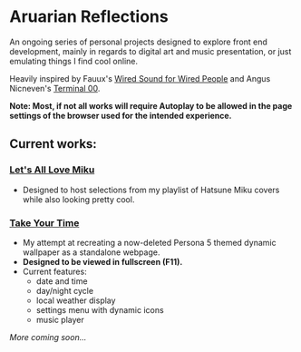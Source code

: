 # Aruarian Reflections
An ongoing series of personal projects designed to explore front end development, mainly in regards to digital art and music presentation, or just emulating things I find cool online.

Heavily inspired by Fauux's [Wired Sound for Wired People](https://fauux.neocities.org/) and Angus Nicneven's [Terminal 00](https://angusnicneven.com/).

**Note: Most, if not all works will require Autoplay to be allowed in the page settings of the browser used for the intended experience.**

## Current works:
### [Let's All Love Miku](https://jcurtis182.github.io/AruarianReflections/Miku/index.html)
  * Designed to host selections from my playlist of Hatsune Miku covers while also looking pretty cool.
  
### [Take Your Time](https://jcurtis182.github.io/AruarianReflections/P5Wallpaper/index.html)
  * My attempt at recreating a now-deleted Persona 5 themed dynamic wallpaper as a standalone webpage. 
  * **Designed to be viewed in fullscreen (F11).**
  * Current features: 
    * date and time 
    * day/night cycle
    * local weather display
    * settings menu with dynamic icons
    * music player 

*More coming soon...*
